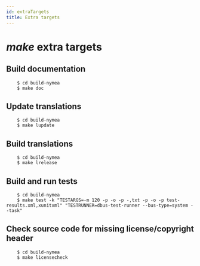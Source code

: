 ```yaml
---
id: extraTargets
title: Extra targets
---
```


# *make* extra targets

## Build documentation

        $ cd build-nymea
        $ make doc

## Update translations

        $ cd build-nymea
        $ make lupdate

## Build translations

        $ cd build-nymea
        $ make lrelease

## Build and run tests

        $ cd build-nymea
        $ make test -k "TESTARGS=-m 120 -p -o -p -,txt -p -o -p test-results.xml,xunitxml" "TESTRUNNER=dbus-test-runner --bus-type=system --task"

## Check source code for missing license/copyright header

        $ cd build-nymea
        $ make licensecheck

